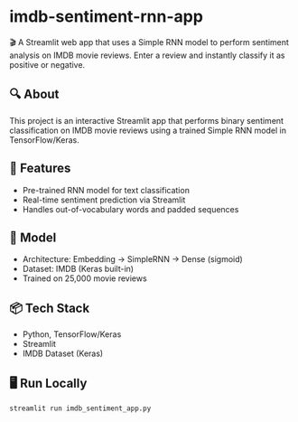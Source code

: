 # imdb-sentiment-rnn-app
🎬 A Streamlit web app that uses a Simple RNN model to perform sentiment analysis on IMDB movie reviews. Enter a review and instantly classify it as positive or negative.

## 🔍 About
This project is an interactive Streamlit app that performs binary sentiment classification on IMDB movie reviews using a trained Simple RNN model in TensorFlow/Keras.

## 🚀 Features
- Pre-trained RNN model for text classification
- Real-time sentiment prediction via Streamlit
- Handles out-of-vocabulary words and padded sequences

## 🧠 Model
- Architecture: Embedding → SimpleRNN → Dense (sigmoid)
- Dataset: IMDB (Keras built-in)
- Trained on 25,000 movie reviews

## 📦 Tech Stack
- Python, TensorFlow/Keras
- Streamlit
- IMDB Dataset (Keras)

## 🖥️ Run Locally
```bash
streamlit run imdb_sentiment_app.py
